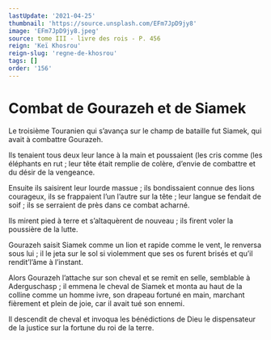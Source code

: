 ```yaml
---
lastUpdate: '2021-04-25'
thumbnail: 'https://source.unsplash.com/EFm7JpD9jy8'
image: 'EFm7JpD9jy8.jpeg'
source: tome III - livre des rois - P. 456
reign: 'Keï Khosrou'
reign-slug: 'regne-de-khosrou'
tags: []
order: '156'
---
```


# Combat de Gourazeh et de Siamek

Le troisième Touranien qui s’avança sur le champ de bataille fut Siamek, qui avait à combattre Gourazeh.

Ils tenaient tous deux leur lance à la main et poussaient (les cris comme (les éléphants en rut ; leur tête était remplie de colère, d’envie de combattre et du désir de la vengeance.

Ensuite ils saisirent leur lourde massue ; ils bondissaient connue des lions courageux, ils se frappaient l’un l’autre sur la tête ; leur langue se fendait de soif ; ils se serraient de près dans ce combat acharné.

Ils mirent pied à terre et s’altaquèrent de nouveau ; ils firent voler la poussière de la lutte.

Gourazeh saisit Siamek comme un lion et rapide comme le vent, le renversa sous lui ; il le jeta sur le sol si violemment que ses os furent brisés et qu’il rendit’l’âme à l’instant.

Alors Gourazeh l’attache sur son cheval et se remit en selle, semblable à Aderguschasp ; il emmena le cheval de Siamek et monta au haut de la colline comme un homme ivre, son drapeau fortuné en main, marchant fièrement et plein de joie, car il avait tué son ennemi.

Il descendit de cheval et invoqua les bénédictions de Dieu le dispensateur de la justice sur la fortune du roi de la terre.
